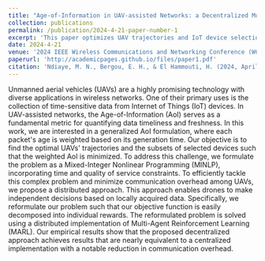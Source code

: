 ```yaml
---
title: "Age-of-Information in UAV-assisted Networks: a Decentralized Multi-Agent Optimization"
collection: publications
permalink: /publication/2024-4-21-paper-number-1
excerpt: 'This paper optimizes UAV trajectories and IoT device selection to minimize weighted Age-of-Information (AoI) using Mixed-Integer Nonlinear Programming (MINLP). It employs a distributed Multi-Agent Reinforcement Learning (MARL) approach for near-centralized performance with lower communication overhead.'
date: 2024-4-21
venue: '2024 IEEE Wireless Communications and Networking Conference (WCNC)'
paperurl: 'http://academicpages.github.io/files/paper1.pdf'
citation: 'Ndiaye, M. N., Bergou, E. H., & El Hammouti, H. (2024, April). Age-of-Information in UAV-assisted Networks: a Decentralized Multi-Agent Optimization. In 2024 <i>IEEE Wireless Communications and Networking Conference (WCNC)</i> (pp. 1-6). IEEE.).'
---
```


Unmanned aerial vehicles (UAVs) are a highly promising technology with diverse applications in wireless networks. One of their primary uses is the collection of time-sensitive data from Internet of Things (IoT) devices. In UAV-assisted networks, the Age-of-Information (AoI) serves as a fundamental metric for quantifying data timeliness and freshness. In this work, we are interested in a generalized AoI formulation, where each packet's age is weighted based on its generation time. Our objective is to find the optimal UAVs' trajectories and the subsets of selected devices such that the weighted AoI is minimized. To address this challenge, we formulate the problem as a Mixed-Integer Nonlinear Programming (MINLP), incorporating time and quality of service constraints. To efficiently tackle this complex problem and minimize communication overhead among UAVs, we propose a distributed approach. This approach enables drones to make independent decisions based on locally acquired data. Specifically, we reformulate our problem such that our objective function is easily decomposed into individual rewards. The reformulated problem is solved using a distributed implementation of Multi-Agent Reinforcement Learning (MARL). Our empirical results show that the proposed decentralized approach achieves results that are nearly equivalent to a centralized implementation with a notable reduction in communication overhead.
